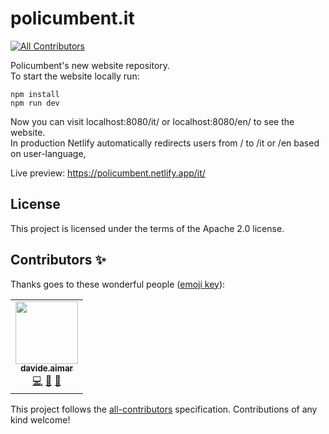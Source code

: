 # policumbent.it
<!-- ALL-CONTRIBUTORS-BADGE:START - Do not remove or modify this section -->
[![All Contributors](https://img.shields.io/badge/all_contributors-1-orange.svg?style=flat-square)](#contributors-)
<!-- ALL-CONTRIBUTORS-BADGE:END -->
Policumbent's new website repository.\
To start the website locally run:
```
npm install
npm run dev
```
Now you can visit localhost:8080/it/ or localhost:8080/en/ to see the website.\
In production Netlify automatically redirects users from / to /it or /en based on user-language,

Live preview: https://policumbent.netlify.app/it/

## License

This project is licensed under the terms of the Apache 2.0 license.

## Contributors ✨

Thanks goes to these wonderful people ([emoji key](https://allcontributors.org/docs/en/emoji-key)):

<!-- ALL-CONTRIBUTORS-LIST:START - Do not remove or modify this section -->
<!-- prettier-ignore-start -->
<!-- markdownlint-disable -->
<table>
  <tr>
    <td align="center"><a href="https://github.com/davideaimar"><img src="https://avatars.githubusercontent.com/u/17318562?v=4?s=100" width="100px;" alt=""/><br /><sub><b>davide.aimar</b></sub></a><br /><a href="https://github.com/policumbent/policumbent-website/commits?author=davideaimar" title="Code">💻</a> <a href="#design-davideaimar" title="Design">🎨</a> <a href="#ideas-davideaimar" title="Ideas, Planning, & Feedback">🤔</a></td>
  </tr>
</table>

<!-- markdownlint-restore -->
<!-- prettier-ignore-end -->

<!-- ALL-CONTRIBUTORS-LIST:END -->

This project follows the [all-contributors](https://github.com/all-contributors/all-contributors) specification. Contributions of any kind welcome!